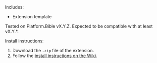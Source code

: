 Includes:

- Extension template

Tested on Platform.Bible vX.Y.Z. Expected to be compatible with at least vX.Y.\*.

Install instructions:

1. Download the `.zip` file of the extension.
2. Follow the [install instructions on the Wiki](https://github.com/paranext/paranext-extension-template/wiki/Debugging-Your-Extension-in-the-Production-Application#running-your-extension-in-an-app).
